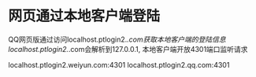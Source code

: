 # 网页通过本地客户端登陆

QQ网页版通过访问localhost.ptlogin2.*.com获取本地客户端的登陆信息
localhost.ptlogin2.*.com会解析到127.0.0.1, 本地客户端开放4301端口监听请求

localhost.ptlogin2.weiyun.com:4301
localhost.ptlogin2.qq.com:4301
